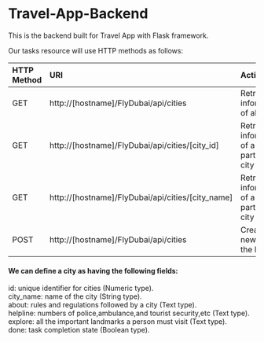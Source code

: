 # Travel-App-Backend

This is the backend built for Travel App with Flask framework.

Our tasks resource will use HTTP methods as follows:

| HTTP Method   | URI                                                     |Action                                     |
|:------------- |:--------------------------------------------------------|:------------------------------------------|
| GET           | http://[hostname]/FlyDubai/api/cities                   | Retrieve information of all cities        |
| GET           | http://[hostname]/FlyDubai/api/cities/[city_id]         | Retrieve information of a particular city |
| GET           | http://[hostname]/FlyDubai/api/cities/[city_name]       | Retrieve information of a particular city |
| POST          | http://[hostname]/FlyDubai/api/cities                   | Create a new city in the list             |



#### We can define a city as having the following fields:

id: unique identifier for cities (Numeric type).<br>
city_name: name of the city (String type).<br>
about: rules and regulations followed by a city (Text type).<br>
helpline: numbers of police,ambulance,and tourist security,etc (Text type).<br>
explore: all the important landmarks a person must visit (Text type).<br>
done: task completion state (Boolean type).


